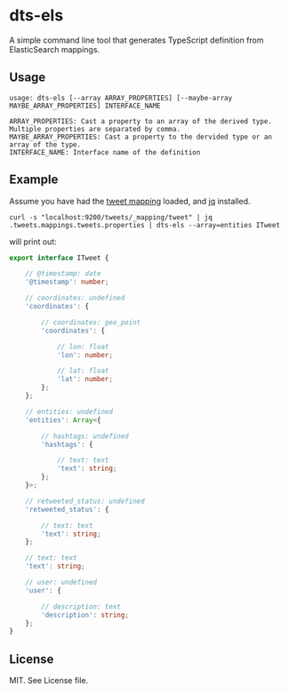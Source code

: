 # dts-els
A simple command line tool that generates TypeScript definition from ElasticSearch mappings.

## Usage
```
usage: dts-els [--array ARRAY_PROPERTIES] [--maybe-array MAYBE_ARRAY_PROPERTIES] INTERFACE_NAME

ARRAY_PROPERTIES: Cast a property to an array of the derived type. Multiple properties are separated by comma.
MAYBE_ARRAY_PROPERTIES: Cast a property to the dervided type or an array of the type.
INTERFACE_NAME: Interface name of the definition
```

## Example
Assume you have had the [tweet mapping](https://github.com/elastic/examples/blob/master/Common%20Data%20Formats/twitter/twitter_template.json) loaded, and [jq](https://stedolan.github.io/jq/) installed.
```shell
curl -s "localhost:9200/tweets/_mapping/tweet" | jq .tweets.mappings.tweets.properties | dts-els --array=entities ITweet
```

will print out:
```typescript
export interface ITweet {

    // @timestamp: date
    '@timestamp': number;

    // coordinates: undefined
    'coordinates': {

        // coordinates: geo_point
        'coordinates': {

            // lon: float
            'lon': number;

            // lat: float
            'lat': number;
        };
    };

    // entities: undefined
    'entities': Array<{

        // hashtags: undefined
        'hashtags': {

            // text: text
            'text': string;
        };
    }>;

    // retweeted_status: undefined
    'retweeted_status': {

        // text: text
        'text': string;
    };

    // text: text
    'text': string;

    // user: undefined
    'user': {

        // description: text
        'description': string;
    };
}
```

## License
MIT. See License file.
